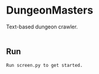 # DungeonMasters
Text-based dungeon crawler.<br />
<br />
## Run
```
Run screen.py to get started.
```
